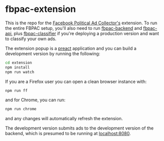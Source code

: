 # fbpac-extension

This is the repo for the [Facebook Political Ad Collector's](https://github.com/globeandmail/facebook-political-ads/) extension. To run the entire FBPAC setup, you'll also need to run [fbpac-backend](https://github.com/globeandmail/fbpac-backend) and [fbpac-api](https://github.com/globeandmail/fbpac-api), plus [fbpac-classifier](https://github.com/globeandmail/fbpac-classifier) if you're deploying a production version and want to classify your own ads.

The extension popup is a [preact](https://preactjs.com/) application and you can build a development version by running the following:

```sh
cd extension
npm install
npm run watch
```

If you are a Firefox user you can open a clean browser instance with:

```sh
npm run ff
```

and for Chrome, you can run:

```sh
npm run chrome
```

and any changes will automatically refresh the extension.

The development version submits ads to the development version of the backend, which is presumed to be running at [localhost:8080](localhost:8080).

